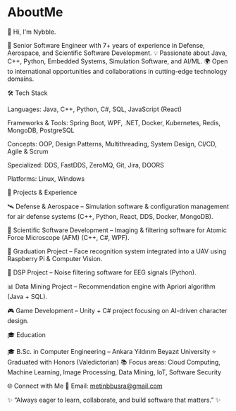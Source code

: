 # AboutMe


👋 Hi, I'm Nybble.

🎯 Senior Software Engineer with 7+ years of experience in Defense, Aerospace, and Scientific Software Development.
💡 Passionate about Java, C++, Python, Embedded Systems, Simulation Software, and AI/ML.
🌍 Open to international opportunities and collaborations in cutting-edge technology domains.

🛠️ Tech Stack

Languages: Java, C++, Python, C#, SQL, JavaScript (React)

Frameworks & Tools: Spring Boot, WPF, .NET, Docker, Kubernetes, Redis, MongoDB, PostgreSQL

Concepts: OOP, Design Patterns, Multithreading, System Design, CI/CD, Agile & Scrum

Specialized: DDS, FastDDS, ZeroMQ, Git, Jira, DOORS

Platforms: Linux, Windows

🚀 Projects & Experience

🛰️ Defense & Aerospace – Simulation software & configuration management for air defense systems (C++, Python, React, DDS, Docker, MongoDB).

🔬 Scientific Software Development – Imaging & filtering software for Atomic Force Microscope (AFM) (C++, C#, WPF).

🤖 Graduation Project – Face recognition system integrated into a UAV using Raspberry Pi & Computer Vision.

🧠 DSP Project – Noise filtering software for EEG signals (Python).

📊 Data Mining Project – Recommendation engine with Apriori algorithm (Java + SQL).

🎮 Game Development – Unity + C# project focusing on AI-driven character design.

🎓 Education

🎓 B.Sc. in Computer Engineering – Ankara Yıldırım Beyazıt University
⭐ Graduated with Honors (Valedictorian)
📚 Focus areas: Cloud Computing, Machine Learning, Image Processing, Data Mining, IoT, Software Security

🌐 Connect with Me
📧 Email: metinbbusra@gmail.com


✨ “Always eager to learn, collaborate, and build software that matters.” ✨

